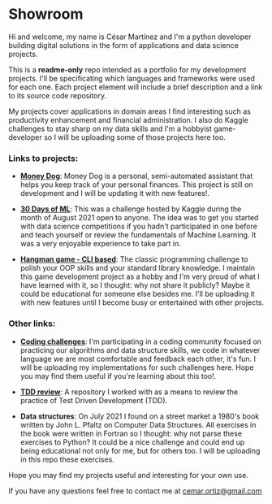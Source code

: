 # Showroom

Hi and welcome, my name is César Martínez and I'm a python developer building digital solutions in the form of applications and data science projects.

This is a **readme-only** repo intended as a portfolio for my development projects. I'll be specificating which languages and frameworks were used for each one. Each project element will include a brief description and a link to its source code repository. 

My projects cover applications in domain areas I find interesting such as productivity enhancement and financial administration. I also do Kaggle challenges to stay sharp on my data skills and I'm a hobbyist game-developer so I will be uploading some of those projects here too. 

### Links to projects:

- **[Money Dog](https://github.com/cemar-ortiz/money_dog)**: Money Dog is a personal, semi-automated assistant that helps you keep track of your personal finances. This project is still on development and I will be updating it with new features!. 

- **[30 Days of ML](https://github.com/cemar-ortiz/30_days_of_ML)**: This was a challenge hosted by Kaggle during the month of August 2021 open to anyone. The idea was to get you started with data science competitions if you hadn't participated in one before and teach yourself or review the fundamentals of Machine Learning. It was a very enjoyable experience to take part in.

- **[Hangman game - CLI based](https://github.com/cemar-ortiz/hangman_cli)**: The classic programming challenge to polish your OOP skills and your standard library knowledge. I maintain this game development project as a hobby and I'm very proud of what I have learned with it, so I thought: why not share it publicly? Maybe it could be educational for someone else besides me. I'll be uploading it with new features until I become busy or entertained with other projects.

### Other links:

- **[Coding challenges](https://github.com/cemar-ortiz/coding_challenges)**: I'm participating in a coding community focused on practicing our algorithms and data structure skills, we code in whatever language we are most comfortable and feedback each other, it's fun. I will be uploading my implementations for such challenges here. Hope you may find them useful if you're learning about this too!.

- **[TDD review](https://github.com/cemar-ortiz/TDD_with_python)**: A repository I worked with as a means to review the practice of Test Driven Development (TDD). 

- **Data structures**: On July 2021 I found on a street market a 1980's book written by John L. Pfaltz on Computer Data Structures. All exercises in the book were written in Fortran so I thought: why not parse these exercises to Python? It could be a nice challenge and could end up being educational not only for me, but for others too. I will be uploading in this repo these exercises. 

Hope you may find my projects useful and interesting for your own use.

If you have any questions feel free to contact me at [cemar.ortiz@gmail.com](cemar.ortiz@gmail.com) 

